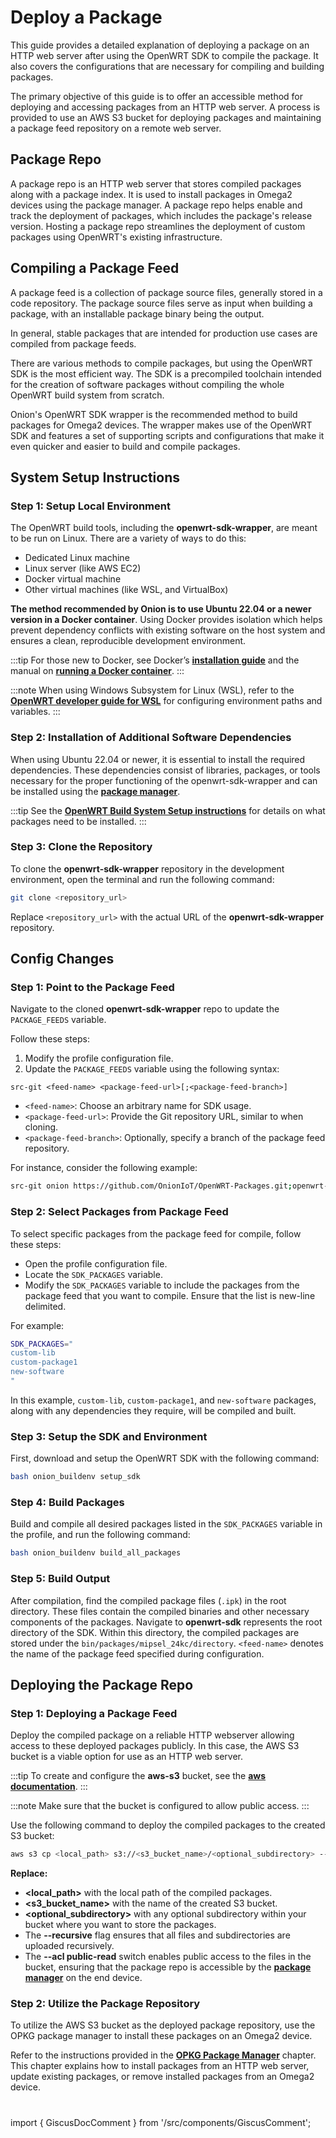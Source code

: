 # Deploy a Package 

This guide provides a detailed explanation of deploying a package on an HTTP web server after using the OpenWRT SDK to compile the package. It also covers the configurations that are necessary for compiling and building packages.

The primary objective of this guide is to offer an accessible method for deploying and accessing packages from an HTTP web server. A process is provided to use an AWS S3 bucket for deploying packages and maintaining a package feed repository on a remote web server. 

## Package Repo

A package repo is an HTTP web server that stores compiled packages along with a package index. It is used to install packages in Omega2 devices using the package manager. A package repo helps enable and track the deployment of packages, which includes the package's release version.  Hosting a package repo streamlines the deployment of custom packages using OpenWRT's existing infrastructure. 

## Compiling a Package Feed

A package feed is a collection of package source files, generally stored in a code repository. The package source files serve as input when building a package, with an installable package binary being the output. 

In general, stable packages that are intended for production use cases are compiled from package feeds.

There are various methods to compile packages, but using the OpenWRT SDK is the most efficient way. The SDK is a precompiled toolchain intended for the creation of software packages without compiling the whole OpenWRT build system from scratch.

Onion's OpenWRT SDK wrapper is the recommended method to build packages for Omega2 devices. The wrapper makes use of the OpenWRT SDK and features a set of supporting scripts and configurations that make it even quicker and easier to build and compile packages.

## System Setup Instructions

### Step 1: Setup Local Environment

The OpenWRT build tools, including the **openwrt-sdk-wrapper**, are meant to be run on Linux. There are a variety of ways to do this:

- Dedicated Linux machine
- Linux server (like AWS EC2)
- Docker virtual machine
- Other virtual machines (like WSL, and VirtualBox)

**The method recommended by Onion is to use Ubuntu 22.04 or a newer version in a Docker container**. Using Docker provides isolation which helps prevent dependency conflicts with existing software on the host system and ensures a clean, reproducible development environment. 

:::tip
For those new to Docker, see Docker’s [**installation guide**](https://docs.docker.com/desktop/install/linux-install/) and the manual on [**running a Docker container**](https://docs.docker.com/engine/reference/run).
:::

:::note
When using Windows Subsystem for Linux (WSL), refer to the [**OpenWRT developer guide for WSL**](https://openwrt.org/docs/guide-developer/toolchain/wsl) for configuring environment paths and variables.
:::

### Step 2: Installation of Additional Software Dependencies

When using Ubuntu 22.04 or newer, it is essential to install the required dependencies. These dependencies consist of libraries, packages, or tools necessary for the proper functioning of the openwrt-sdk-wrapper and can be installed using the [**package manager**](./opkg-package-manager.md).

:::tip
See the [**OpenWRT Build System Setup instructions**](https://openwrt.org/docs/guide-developer/toolchain/install-buildsystem#debianubuntu) for details on what packages need to be installed.
:::

### Step 3: Clone the Repository

To clone the **openwrt-sdk-wrapper** repository in the development  environment, open the terminal and run the following command:

```bash
git clone <repository_url>
```

Replace `<repository_url>` with the actual URL of the **openwrt-sdk-wrapper** repository.

## Config Changes

### Step 1: Point to the Package Feed

Navigate to the cloned **openwrt-sdk-wrapper** repo to update the `PACKAGE_FEEDS` variable. 

Follow these steps:

1. Modify the profile configuration file.
2. Update the `PACKAGE_FEEDS` variable using the following syntax:

`src-git <feed-name> <package-feed-url>[;<package-feed-branch>]`

 - `<feed-name>`: Choose an arbitrary name for SDK usage.
 - `<package-feed-url>`: Provide the Git repository URL, similar to when cloning.
 - `<package-feed-branch>`: Optionally, specify a branch of the package feed repository.

 For instance, consider the following example:

```bash
src-git onion https://github.com/OnionIoT/OpenWRT-Packages.git;openwrt-22.03
```

### Step 2: Select Packages from Package Feed 

To select specific packages from the package feed for compile, follow these steps:

 - Open the profile configuration file.
 - Locate the `SDK_PACKAGES` variable.
 - Modify the `SDK_PACKAGES` variable to include the packages from the package feed that you want to compile. Ensure that  the list is new-line delimited.

For example:

```bash
SDK_PACKAGES="
custom-lib
custom-package1
new-software
"
```

In this example, `custom-lib`, `custom-package1`, and `new-software` packages, along with any dependencies they require, will be compiled and built.

### Step 3: Setup the SDK and Environment

First, download and setup the OpenWRT SDK with the following command:

```bash
bash onion_buildenv setup_sdk
```

### Step 4:  Build Packages

Build and compile all desired packages listed in the `SDK_PACKAGES` variable in the profile, and run the following command:

```bash
bash onion_buildenv build_all_packages
```

### Step 5: Build Output

After compilation, find the compiled package files (`.ipk`) in the root directory. These files contain the compiled binaries and other necessary components of the packages.
Navigate to **openwrt-sdk** represents the root directory of the SDK. Within this directory, the compiled packages are stored under the `bin/packages/mipsel_24kc/directory`. 
`<feed-name>` denotes the name of the package feed specified during configuration.

## Deploying the Package Repo

### Step 1: Deploying a Package Feed

Deploy the compiled package on a reliable HTTP webserver allowing access to these deployed packages publicly. In this case, the AWS S3 bucket is a viable option for use as an HTTP web server. 

:::tip
To create and configure the **aws-s3** bucket, see the [**aws documentation**](https://docs.aws.amazon.com/AmazonS3/latest/userguide/creating-bucket.html).
:::

:::note
Make sure that the bucket is configured to allow public access.
:::

Use the following command to deploy the compiled packages to the created S3 bucket:

```bash
aws s3 cp <local_path> s3://<s3_bucket_name>/<optional_subdirectory> --recursive --acl public-read
```
**Replace:**

 - **<local_path>** with the local path of the compiled packages.
 - **<s3_bucket_name>** with the name of the created S3 bucket.
 - **<optional_subdirectory>** with any optional subdirectory within your bucket where you want to store the packages.
 - The **--recursive** flag ensures that all files and subdirectories are uploaded recursively.
 - The **--acl public-read** switch enables public access to the files in the bucket, ensuring that the package repo is accessible by the [**package manager**](./opkg-package-manager.md) on the end device.

### Step 2: Utilize the Package Repository

To utilize the AWS S3 bucket as the deployed package repository, use the OPKG package manager to install these packages on an Omega2 device.

Refer to the instructions provided in the [**OPKG Package Manager**](./opkg-package-manager.md) chapter. This chapter explains how to install packages from an HTTP web server, update existing packages, or remove installed packages from an Omega2 device.

<!-- comment section -->
#
import { GiscusDocComment } from '/src/components/GiscusComment';

<GiscusDocComment /> 

